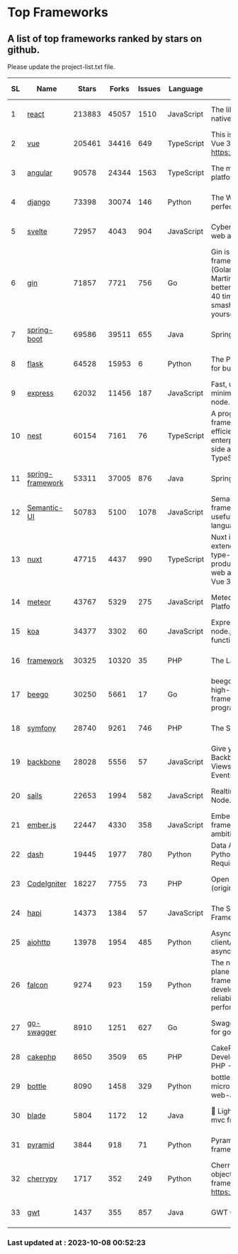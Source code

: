 # Top Frameworks
## A list of top frameworks ranked by stars on github.  
Please update the project-list.txt file.

| SL| Name  | Stars| Forks| Issues | Language | Description | Last Commit |
| --| ------| -----| ---- | ------ | -------- | ----------- | ----------- |
| 1 | [react](https://github.com/facebook/react) | 213883 | 45057 | 1510 | JavaScript | The library for web and native user interfaces. | 2023-10-05 16:14:57 |
| 2 | [vue](https://github.com/vuejs/vue) | 205461 | 34416 | 649 | TypeScript | This is the repo for Vue 2. For Vue 3, go to https://github.com/vuejs/core | 2023-04-27 09:43:19 |
| 3 | [angular](https://github.com/angular/angular) | 90578 | 24344 | 1563 | TypeScript | The modern web developer’s platform | 2023-10-06 22:12:00 |
| 4 | [django](https://github.com/django/django) | 73398 | 30074 | 146 | Python | The Web framework for perfectionists with deadlines. | 2023-10-07 04:53:53 |
| 5 | [svelte](https://github.com/sveltejs/svelte) | 72957 | 4043 | 904 | JavaScript | Cybernetically enhanced web apps | 2023-10-06 10:59:22 |
| 6 | [gin](https://github.com/gin-gonic/gin) | 71857 | 7721 | 756 | Go | Gin is a HTTP web framework written in Go (Golang). It features a Martini-like API with much better performance -- up to 40 times faster. If you need smashing performance, get yourself some Gin. | 2023-09-27 07:17:11 |
| 7 | [spring-boot](https://github.com/spring-projects/spring-boot) | 69586 | 39511 | 655 | Java | Spring Boot | 2023-10-07 06:44:55 |
| 8 | [flask](https://github.com/pallets/flask) | 64528 | 15953 | 6 | Python | The Python micro framework for building web applications. | 2023-10-07 00:36:39 |
| 9 | [express](https://github.com/expressjs/express) | 62032 | 11456 | 187 | JavaScript | Fast, unopinionated, minimalist web framework for node. | 2023-06-04 15:47:20 |
| 10 | [nest](https://github.com/nestjs/nest) | 60154 | 7161 | 76 | TypeScript | A progressive Node.js framework for building efficient, scalable, and enterprise-grade server-side applications with TypeScript/JavaScript 🚀 | 2023-10-06 06:19:21 |
| 11 | [spring-framework](https://github.com/spring-projects/spring-framework) | 53311 | 37005 | 876 | Java | Spring Framework | 2023-10-05 14:57:04 |
| 12 | [Semantic-UI](https://github.com/Semantic-Org/Semantic-UI) | 50783 | 5100 | 1078 | JavaScript | Semantic is a UI component framework based around useful principles from natural language. | 2023-01-11 17:05:32 |
| 13 | [nuxt](https://github.com/nuxt/nuxt) | 47715 | 4437 | 990 | TypeScript | Nuxt is an intuitive and extendable way to create type-safe, performant and production-grade full-stack web apps and websites with Vue 3. | 2023-10-07 06:30:10 |
| 14 | [meteor](https://github.com/meteor/meteor) | 43767 | 5329 | 275 | JavaScript | Meteor, the JavaScript App Platform | 2023-10-06 13:00:32 |
| 15 | [koa](https://github.com/koajs/koa) | 34377 | 3302 | 60 | JavaScript | Expressive middleware for node.js using ES2017 async functions | 2023-05-17 07:50:49 |
| 16 | [framework](https://github.com/laravel/framework) | 30325 | 10320 | 35 | PHP | The Laravel Framework. | 2023-10-06 19:05:18 |
| 17 | [beego](https://github.com/beego/beego) | 30250 | 5661 | 17 | Go | beego is an open-source, high-performance web framework for the Go programming language. | 2023-10-06 13:15:34 |
| 18 | [symfony](https://github.com/symfony/symfony) | 28740 | 9261 | 746 | PHP | The Symfony PHP framework | 2023-10-07 07:34:26 |
| 19 | [backbone](https://github.com/jashkenas/backbone) | 28028 | 5556 | 57 | JavaScript | Give your JS App some Backbone with Models, Views, Collections, and Events | 2023-08-10 22:05:08 |
| 20 | [sails](https://github.com/balderdashy/sails) | 22653 | 1994 | 582 | JavaScript | Realtime MVC Framework for Node.js | 2023-09-01 21:26:40 |
| 21 | [ember.js](https://github.com/emberjs/ember.js) | 22447 | 4330 | 358 | JavaScript | Ember.js - A JavaScript framework for creating ambitious web applications | 2023-09-29 18:20:16 |
| 22 | [dash](https://github.com/plotly/dash) | 19445 | 1977 | 780 | Python | Data Apps & Dashboards for Python. No JavaScript Required. | 2023-10-06 18:11:21 |
| 23 | [CodeIgniter](https://github.com/bcit-ci/CodeIgniter) | 18227 | 7755 | 73 | PHP | Open Source PHP Framework (originally from EllisLab) | 2023-04-07 17:57:13 |
| 24 | [hapi](https://github.com/hapijs/hapi) | 14373 | 1384 | 57 | JavaScript | The Simple, Secure Framework Developers Trust | 2023-09-18 11:40:11 |
| 25 | [aiohttp](https://github.com/aio-libs/aiohttp) | 13978 | 1954 | 485 | Python | Asynchronous HTTP client/server framework for asyncio and Python | 2023-10-07 22:31:34 |
| 26 | [falcon](https://github.com/falconry/falcon) | 9274 | 923 | 159 | Python | The no-magic web data plane API and microservices framework for Python developers, with a focus on reliability, correctness, and performance at scale. | 2023-08-21 21:45:34 |
| 27 | [go-swagger](https://github.com/go-swagger/go-swagger) | 8910 | 1251 | 627 | Go | Swagger 2.0 implementation for go | 2023-08-21 22:25:45 |
| 28 | [cakephp](https://github.com/cakephp/cakephp) | 8650 | 3509 | 65 | PHP | CakePHP: The Rapid Development Framework for PHP - Official Repository | 2023-10-07 06:54:24 |
| 29 | [bottle](https://github.com/bottlepy/bottle) | 8090 | 1458 | 329 | Python | bottle.py is a fast and simple micro-framework for python web-applications. | 2022-09-05 15:24:52 |
| 30 | [blade](https://github.com/lets-blade/blade) | 5804 | 1172 | 12 | Java | :rocket: Lightning fast and elegant mvc framework for Java8 | 2023-06-16 05:18:49 |
| 31 | [pyramid](https://github.com/Pylons/pyramid) | 3844 | 918 | 71 | Python | Pyramid - A Python web framework | 2023-09-14 21:55:43 |
| 32 | [cherrypy](https://github.com/cherrypy/cherrypy) | 1717 | 352 | 249 | Python | CherryPy is a pythonic, object-oriented HTTP framework.      https://cherrypy.dev | 2023-08-04 13:52:17 |
| 33 | [gwt](https://github.com/gwtproject/gwt) | 1437 | 355 | 857 | Java | GWT Open Source Project | 2023-09-13 21:29:31 |

### Last updated at : 2023-10-08 00:52:23
